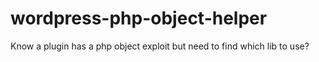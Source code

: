 # wordpress-php-object-helper
Know a plugin has a php object exploit but need to find which lib to use?
